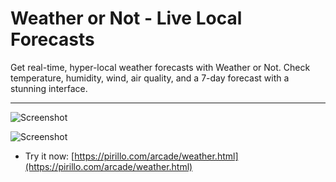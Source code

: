 
# Weather or Not - Live Local Forecasts

Get real-time, hyper-local weather forecasts with Weather or Not. Check temperature, humidity, wind, air quality, and a 7-day forecast with a stunning interface.

---

![Screenshot](https://github.com/ChrisPirillo/weather/blob/main/assets/screenshot.png?raw=true)


![Screenshot](https://raw.githubusercontent.com/ChrisPirillo/weather/main/assets/screenshot.png)

* Try it now: [https://pirillo.com/arcade/weather.html](https://pirillo.com/arcade/weather.html)
